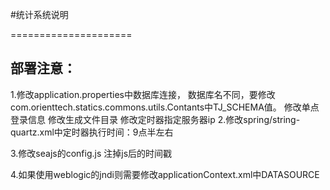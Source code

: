 #统计系统说明

=====================

部署注意：
--------------
1.修改application.properties中数据库连接，
数据库名不同，要修改com.orienttech.statics.commons.utils.Contants中TJ_SCHEMA值。
修改单点登录信息
修改生成文件目录
修改定时器指定服务器ip
2.修改spring/string-quartz.xml中定时器执行时间：9点半左右

3.修改seajs的config.js 注掉js后的时间戳

4.如果使用weblogic的jndi则需要修改applicationContext.xml中DATASOURCE
